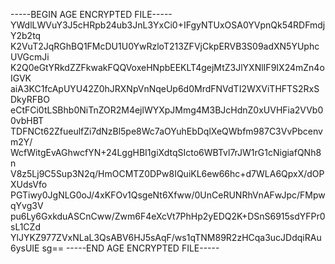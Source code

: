 -----BEGIN AGE ENCRYPTED FILE-----
YWdlLWVuY3J5cHRpb24ub3JnL3YxCi0+IFgyNTUxOSA0YVpnQk54RDFmdjY2b2tq
K2VuT2JqRGhBQ1FMcDU1U0YwRzloT213ZFVjCkpERVB3S09adXN5YUphcUVGcmJi
K2Q0eGtYRkdZZFkwakFQQVoxeHNpbEEKLT4gejMtZ3JlYXNlIF9IX24mZn4oIGVK
aiA3KC1fcApUYU42Z0hJRXNpVnNqeUp6d0MrdFNVdTI2WXViTHFTS2RxSDkyRFBO
eCtFCi0tLSBhb0NiTnZOR2M4ejlWYXpJMmg4M3BJcHdnZ0xUVHFia2VVb00vbHBT
TDFNCt62ZfueulfZi7dNzBl5pe8Wc7aOYuhEbDqlXeQWbfm987C3VvPbcenvm2Y/
WcfWitgEvAGhwcfYN+24LggHBI1giXdtqSIcto6WBTvl7rJW1rG1cNigiafQNh8n
V8z5Lj9C5Sup3N2q/HmOCMTZ0DPw8IQuiKL6ew66hc+d7WLA6QpxX/dOPXUdsVfo
PGTiwy0JgNLG0oJ/4xKFOv1QsgeNt6Xfww/0UnCeRUNRhVnAFwJpc/FMpwqYvg3V
pu6Ly6GxkduASCnCww/Zwm6F4eXcVt7PhHp2yEDQ2K+DSnS6915sdYFPr0sL1CZd
YlJYKZ977ZVxNLaL3QsABV6HJ5sAqF/ws1qTNM89R2zHCqa3ucJDdqiRAu6ysUIE
sg==
-----END AGE ENCRYPTED FILE-----
